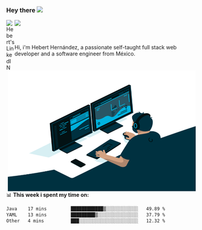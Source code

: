 ### Hey there <img src="https://media.giphy.com/media/hvRJCLFzcasrR4ia7z/giphy.gif" width="25px">
<a href="https://www.linkedin.com/in/evertcode/" target="_blank">
  <img align="left" alt="Hebert's LinkedIN" width="22px" src="https://raw.githubusercontent.com/peterthehan/peterthehan/master/assets/linkedin.svg" />
</a>

![](https://visitor-badge.glitch.me/badge?page_id=evertcode.evertcode)

<br />

Hi, i'm Hebert Hernández, a passionate self-taught full stack web developer and a software engineer from México.

<img align="right" alt="GIF" src="https://github.com/evertcode/evertcode/blob/master/code.gif?raw=true" width="500" height="320" />

📊 **This week i spent my time on:**

<!--START_SECTION:waka-->

```text
Java    17 mins         ████████████▒░░░░░░░░░░░░   49.89 %
YAML    13 mins         █████████▒░░░░░░░░░░░░░░░   37.79 %
Other   4 mins          ███░░░░░░░░░░░░░░░░░░░░░░   12.32 %
```

<!--END_SECTION:waka-->
